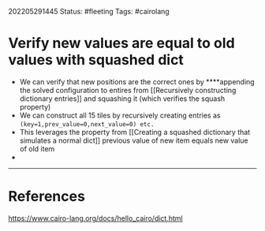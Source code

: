 202205291445
Status: #fleeting
Tags: #cairolang 

# Verify new values are equal to old values with squashed dict

- We can verify that new positions are the correct ones by ****appending the solved configuration to entires from [[Recursively constructing dictionary entries]] and squashing it (which verifies the squash property)
- We can construct all 15 tiles by recursively creating entries as `(key=1,prev_value=0,next_value=0) etc.`
- This leverages the property from [[Creating a squashed dictionary that simulates a normal dict]] previous value of new item equals new value of old item
- 





---
# References
https://www.cairo-lang.org/docs/hello_cairo/dict.html
